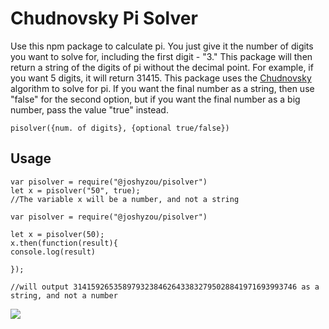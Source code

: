 # Chudnovsky Pi Solver

  

Use this npm package to calculate pi. You just give it the number of digits you want to solve for, including the first digit - "3." This package will then return a string of the digits of pi without the decimal point. For example, if you want 5 digits, it will return 31415.
This package uses the [Chudnovsky](https://en.wikipedia.org/wiki/Chudnovsky_algorithm) algorithm to solve for pi.
If you want the final number as a string, then use "false" for the second option, but if you want the final number as a big number, pass the value "true" instead.  

`pisolver({num. of digits}, {optional true/false})`
## Usage
```
var pisolver = require("@joshyzou/pisolver")
let x = pisolver("50", true);
//The variable x will be a number, and not a string
```
  
```
var pisolver = require("@joshyzou/pisolver")

let x = pisolver(50);
x.then(function(result){
console.log(result)

});

//will output 31415926535897932384626433832795028841971693993746 as a string, and not a number
```
 ![](https://analytics-server-orpin.vercel.app/api/npm_package?name=pisolver)